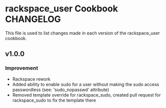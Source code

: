 rackspace_user Cookbook CHANGELOG
=======================
This file is used to list changes made in each version of the rackspace_user cookbook.

v1.0.0
------
### Improvement
- Rackspace rework
- Added ability to enable sudo for a user without making the sudo access passwordless (see: 'sudo_nopasswd' attribute)
- Removed template override for rackspace_sudo, created pull request for rackspace_sudo to fix the template there
